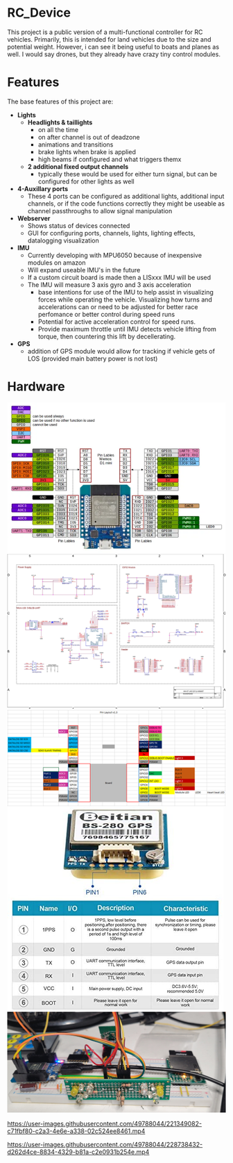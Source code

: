 # RC_Device
 This project is a public version of a multi-functional controller for RC vehicles.
 Primarily, this is intended for land vehicles due to the size and potential weight.
 However, i can see it being useful to boats and planes as well. I would say drones,
 but they already have crazy tiny control modules.

 # Features
 The base features of this project are:
 - **Lights**
   - **Headlights & taillights**
     - on all the time 
     - on after channel is out of deadzone
     - animations and transitions
     - brake lights when brake is applied
     - high beams if configured and what triggers themx
   - **2 additional fixed output channels**
     - typically these would be used for either turn signal, but can be configured for
       other lights as well
  - **4-Auxillary ports**
    - These 4 ports can be configured as additional lights, additional input channels, or
      if the code functions correctly they might be useable as channel passthroughs to allow
      signal manipulation
 - **Webserver**
   - Shows status of devices connected
   - GUI for configuring ports, channels, lights, lighting effects, datalogging visualization
 - **IMU**
   - Currently developing with MPU6050 because of inexpensive modules on amazon
   - Will expand useable IMU's in the future
   - If a custom circuit board is made then a LISxxx IMU will be used
   - The IMU will measure 3 axis gyro and 3 axis acceleration
     - base intentions for use of the IMU to help assist in visualizing forces while operating
       the vehicle. Visualizing how turns and accelerations can or need to be adjusted for better
       race perfomance or better control during speed runs
     - Potential for active acceleration control for speed runs.
     - Provide maximum throttle until IMU detects vehicle lifting from torque, then countering
       this lift by decellerating.
- **GPS**
  - addition of GPS module would allow for tracking if vehicle gets of LOS (provided main battery power is not lost)

# Hardware
![alt text](https://github.com/Psylenceo/RC_Device/blob/683b829e938ea9c14517846d7e230cc802156c6b/Images/ESp32%20io%20layout.png)
![alt text](https://github.com/Psylenceo/RC_Device/blob/683b829e938ea9c14517846d7e230cc802156c6b/Images/Wemos%20D1%20Schematic.jpeg)
![alt text](https://github.com/Psylenceo/RC_Device/blob/683b829e938ea9c14517846d7e230cc802156c6b/Images/Pin%20layout.png)
![alt text](https://github.com/Psylenceo/RC_Device/blob/683b829e938ea9c14517846d7e230cc802156c6b/Images/BS-280%20GPS%20Pinout.jpg)
![alt text](https://github.com/Psylenceo/RC_Device/blob/main/Images/20230317_110735.jpg)


https://user-images.githubusercontent.com/49788044/221349082-c71fbf80-c2a3-4e6e-a338-02c524ee8461.mp4


https://user-images.githubusercontent.com/49788044/228738432-d262d4ce-8834-4329-b81a-c2e0931b254e.mp4


